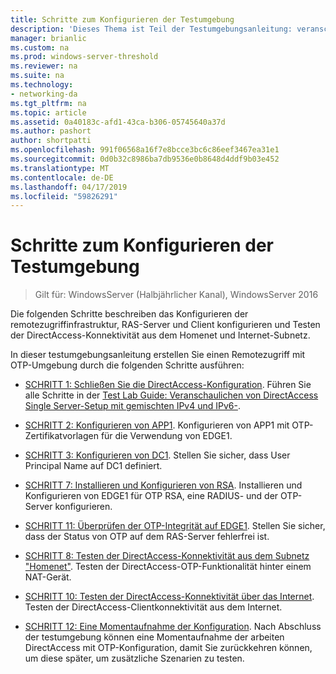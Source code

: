 ```yaml
---
title: Schritte zum Konfigurieren der Testumgebung
description: 'Dieses Thema ist Teil der Testumgebungsanleitung: veranschaulichen von DirectAccess mit OTP-Authentifizierung und RSA SecurID für Windows Server 2016'
manager: brianlic
ms.custom: na
ms.prod: windows-server-threshold
ms.reviewer: na
ms.suite: na
ms.technology:
- networking-da
ms.tgt_pltfrm: na
ms.topic: article
ms.assetid: 0a40183c-afd1-43ca-b306-05745640a37d
ms.author: pashort
author: shortpatti
ms.openlocfilehash: 991f06568a16f7e8bcce3bc6c86eef3467ea31e1
ms.sourcegitcommit: 0d0b32c8986ba7db9536e0b8648d4ddf9b03e452
ms.translationtype: MT
ms.contentlocale: de-DE
ms.lasthandoff: 04/17/2019
ms.locfileid: "59826291"
---
```

# <a name="steps-for-configuring-the-test-lab"></a>Schritte zum Konfigurieren der Testumgebung

>Gilt für: WindowsServer (Halbjährlicher Kanal), WindowsServer 2016

Die folgenden Schritte beschreiben das Konfigurieren der remotezugriffinfrastruktur, RAS-Server und Client konfigurieren und Testen der DirectAccess-Konnektivität aus dem Homenet und Internet-Subnetz.  
  
In dieser testumgebungsanleitung erstellen Sie einen Remotezugriff mit OTP-Umgebung durch die folgenden Schritte ausführen:  
  
-   [SCHRITT 1: Schließen Sie die DirectAccess-Konfiguration](assetId:///4dbf877f-02fb-439b-907a-f5b3f1d8afa6). Führen Sie alle Schritte in der [Test Lab Guide: Veranschaulichen von DirectAccess Single Server-Setup mit gemischten IPv4 und IPv6-](https://go.microsoft.com/fwlink/p/?LinkId=237004).  
  
-   [SCHRITT 2: Konfigurieren von APP1](assetId:///c1bb590f-91d4-4ed5-bceb-b0e36eabd4ff). Konfigurieren von APP1 mit OTP-Zertifikatvorlagen für die Verwendung von EDGE1.  
  
-   [SCHRITT 3: Konfigurieren von DC1](assetId:///904a6edc-a771-45ed-9630-a34a680bb522). Stellen Sie sicher, dass User Principal Name auf DC1 definiert.  
  
-   [SCHRITT 7: Installieren und Konfigurieren von RSA](assetId:///baa4c28c-add7-42e2-8afd-ccc7a559406a). Installieren und Konfigurieren von EDGE1 für OTP RSA, eine RADIUS- und der OTP-Server konfigurieren.  
  
-   [SCHRITT 11: Überprüfen der OTP-Integrität auf EDGE1](assetId:///3b397a4a-8478-47f2-a932-9e8e048c14ba). Stellen Sie sicher, dass der Status von OTP auf dem RAS-Server fehlerfrei ist.  
  
-   [SCHRITT 8: Testen der DirectAccess-Konnektivität aus dem Subnetz "Homenet"](assetId:///ba1652a6-0692-4add-91ca-34a84956ba14). Testen der DirectAccess-OTP-Funktionalität hinter einem NAT-Gerät.  
  
-   [SCHRITT 10: Testen der DirectAccess-Konnektivität über das Internet](assetId:///321149eb-5f23-4a0b-b8fb-1244540126e9). Testen der DirectAccess-Clientkonnektivität aus dem Internet.  
  
-   [SCHRITT 12: Eine Momentaufnahme der Konfiguration](assetId:///8a51ed3c-9c32-402f-85d1-617ce46845b4). Nach Abschluss der testumgebung können eine Momentaufnahme der arbeiten DirectAccess mit OTP-Konfiguration, damit Sie zurückkehren können, um diese später, um zusätzliche Szenarien zu testen.  
  


